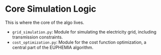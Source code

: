 # Core Simulation Logic
This is where the core of the algo lives.

- `grid_simulation.py`: Module for simulating the electricity grid, including transmission constraints.
- `cost_optimization.py`: Module for the cost function optimization, a central part of the EUPHEMIA algorithm.
